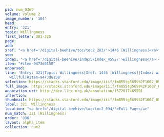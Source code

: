 ```yaml
---
pid: num_0369
volume: Volume 2
image_number: '104'
head: 
entry: '321'
topic: Willingness
first_letter: 301-325
page: 
add: 
xref: "<a href='/digital-beehive/toc/toc2_283/'>1446 [Willingness]</a>"
see: 
index: "<a href='/digital-beehive/index5/index_4552/'>willingness</a>|<a href='/digital-beehive/index5/index_4553/'>willful</a>"
item: "#item-9473d6158"
unparsed: 
line: 'Entry: 321|Topic: Willingness|Xref: 1446 [Willingness]|Index: willingness|Index:
  willful|#item-9473d6158'
selection: https://stacks.stanford.edu/image/iiif/fm855tg5659%2F1607_0571/836,3740,2888,638/full/0/default.jpg
full_image: https://stacks.stanford.edu/image/iiif/fm855tg5659%2F1607_0571/full/full/0/default.jpg
annotation_uri: http://dev.llgc.org.uk/annotation/1572017469591
insertion: 
thumbnail: https://stacks.stanford.edu/image/iiif/fm855tg5659%2F1607_0571/836,3740,600,180/250,/0/default.jpg
label: 321. Willingness
location: "<a href='/digital-beehive/toc/toc2_094/'>Full Page</a>"
num_match: 321 [Willingness]
order: '096'
layout: alpha_item
collection: num2
---
```

